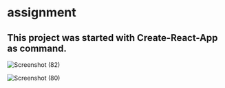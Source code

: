 # assignment

<h2>This project was started with Create-React-App as command.</h2>

  

![Screenshot (82)](https://user-images.githubusercontent.com/93375590/159631395-5ee137fe-739b-4221-870f-f4b1e671cdb2.png)



![Screenshot (80)](https://user-images.githubusercontent.com/93375590/159631239-0f858874-cca4-4b77-ba95-6192ba392331.png)
